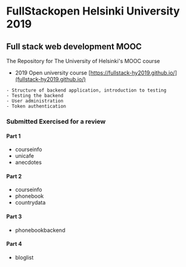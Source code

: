 # FullStackopen Helsinki University 2019 

## Full stack web development MOOC

The Repository for The University of Helsinki's MOOC course
  - 2019  Open university course [https://fullstack-hy2019.github.io/](fullstack-hy2019.github.io/)

```
- Structure of backend application, introduction to testing
- Testing the backend
- User administration
- Token authentication
```
### Submitted Exercised  for a review
    
#### Part 1

- courseinfo
- unicafe
- anecdotes
 
#### Part 2

- courseinfo
- phonebook
- countrydata

#### Part 3

- phonebookbackend

#### Part 4

- bloglist



